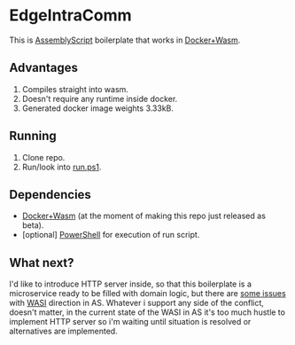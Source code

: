 # EdgeIntraComm

This is [AssemblyScript](https://github.com/AssemblyScript/assemblyscript) boilerplate that works in [Docker+Wasm](https://docs.docker.com/desktop/wasm/).

## Advantages

1. Compiles straight into wasm.
2. Doesn't require any runtime inside docker.
3. Generated docker image weights 3.33kB.

## Running

1. Clone repo.
2. Run/look into [run.ps1](./run.ps1).

## Dependencies

- [Docker+Wasm](https://docs.docker.com/desktop/wasm/) (at the moment of making this repo just released as beta).
- [optional] [PowerShell](https://learn.microsoft.com/en-us/powershell/) for execution of run script.

## What next?

I'd like to introduce HTTP server inside, so that this boilerplate is a microservice ready to be filled with domain logic, but there are [some issues](https://github.com/AssemblyScript/wasi-shim#considerations) with [WASI](https://wasi.dev/) direction in AS. Whatever i support any side of the conflict, doesn't matter, in the current state of the WASI in AS it's too much hustle to implement HTTP server so i'm waiting until situation is resolved or alternatives are implemented.
